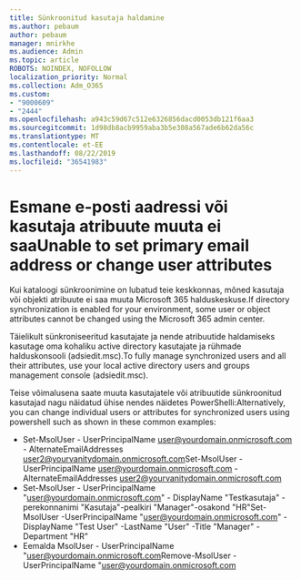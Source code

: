 ```yaml
---
title: Sünkroonitud kasutaja haldamine
ms.author: pebaum
author: pebaum
manager: mnirkhe
ms.audience: Admin
ms.topic: article
ROBOTS: NOINDEX, NOFOLLOW
localization_priority: Normal
ms.collection: Adm_O365
ms.custom:
- "9000609"
- "2444"
ms.openlocfilehash: a943c59d67c512e6326856dacd0053db121f6aa3
ms.sourcegitcommit: 1d98db8acb9959aba3b5e308a567ade6b62da56c
ms.translationtype: MT
ms.contentlocale: et-EE
ms.lasthandoff: 08/22/2019
ms.locfileid: "36541983"
---
```

# <a name="unable-to-set-primary-email-address-or-change-user-attributes"></a><span data-ttu-id="703db-102">Esmane e-posti aadressi või kasutaja atribuute muuta ei saa</span><span class="sxs-lookup"><span data-stu-id="703db-102">Unable to set primary email address or change user attributes</span></span>

<span data-ttu-id="703db-103">Kui kataloogi sünkroonimine on lubatud teie keskkonnas, mõned kasutaja või objekti atribuute ei saa muuta Microsoft 365 halduskeskuse.</span><span class="sxs-lookup"><span data-stu-id="703db-103">If directory synchronization is enabled for your environment, some user or object attributes cannot be changed using the Microsoft 365 admin center.</span></span>

<span data-ttu-id="703db-104">Täielikult sünkroniseeritud kasutajate ja nende atribuutide haldamiseks kasutage oma kohaliku active directory kasutajate ja rühmade halduskonsooli (adsiedit.msc).</span><span class="sxs-lookup"><span data-stu-id="703db-104">To fully manage synchronized users and all their attributes, use your local active directory users and groups management console (adsiedit.msc).</span></span>  

<span data-ttu-id="703db-105">Teise võimalusena saate muuta kasutajatele või atribuutide sünkroonitud kasutajad nagu näidatud ühise nendes näidetes PowerShelli:</span><span class="sxs-lookup"><span data-stu-id="703db-105">Alternatively, you can change individual users or attributes for synchronized users using powershell such as shown in these common examples:</span></span> 
- <span data-ttu-id="703db-106">Set-MsolUser - UserPrincipalName user@yourdomain.onmicrosoft.com - AlternateEmailAddresses user2@yourvanitydomain.onmicrosoft.com</span><span class="sxs-lookup"><span data-stu-id="703db-106">Set-MsolUser -UserPrincipalName user@yourdomain.onmicrosoft.com -AlternateEmailAddresses user2@yourvanitydomain.onmicrosoft.com</span></span>
- <span data-ttu-id="703db-107">Set-MsolUser - UserPrincipalName "user@yourdomain.onmicrosoft.com" - DisplayName "Testkasutaja" - perekonnanimi "Kasutaja"-pealkiri "Manager"-osakond "HR"</span><span class="sxs-lookup"><span data-stu-id="703db-107">Set-MsolUser -UserPrincipalName "user@yourdomain.onmicrosoft.com" -DisplayName "Test User" -LastName "User" -Title "Manager" -Department "HR"</span></span>
- <span data-ttu-id="703db-108">Eemalda MsolUser - UserPrincipalName "user@yourdomain.onmicrosoft.com</span><span class="sxs-lookup"><span data-stu-id="703db-108">Remove-MsolUser -UserPrincipalName "user@yourdomain.onmicrosoft.com</span></span>